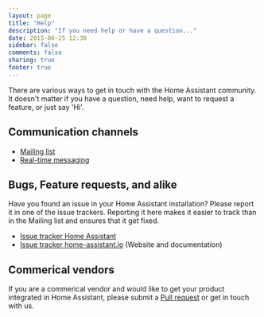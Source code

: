```yaml
---
layout: page
title: "Help"
description: "If you need help or have a question..."
date: 2015-06-25 12:30
sidebar: false
comments: false
sharing: true
footer: true
---
```


There are various ways to get in touch with the Home Assistant community. It doesn't matter if you have a question, need help, want to request a feature, or just say 'Hi'.

## Communication channels

- [Mailing list](https://groups.google.com/forum/#!forum/home-assistant-dev)
- [Real-time messaging](https://gitter.im/balloob/home-assistant)

## Bugs, Feature requests, and alike

Have you found an issue in your Home Assistant installation? Please report it in one of the issue trackers. Reporting it here makes it easier to track than in the Mailing list and ensures that it get fixed.

- [Issue tracker Home Assistant](https://github.com/balloob/home-assistant/issues)
- [Issue tracker home-assistant.io](https://github.com/balloob/home-assistant.io/issues) (Website and documentation)

## Commerical vendors

If you are a commerical vendor and would like to get your product integrated in Home Assistant, please submit a [Pull request](https://github.com/balloob/home-assistant/pulls) or get in touch with us.


